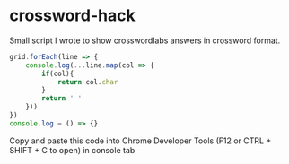 # crossword-hack
Small script I wrote to show crosswordlabs answers in crossword format.

```js
grid.forEach(line => {
    console.log(...line.map(col => {
        if(col){
            return col.char
        }
        return ' '
    }))
})
console.log = () => {}
```

Copy and paste this code into Chrome Developer Tools (F12 or CTRL + SHIFT + C to open) in console tab

